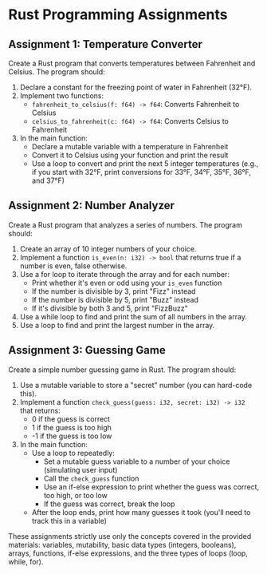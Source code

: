 # Rust Programming Assignments

## Assignment 1: Temperature Converter

Create a Rust program that converts temperatures between Fahrenheit and Celsius. The program should:

1. Declare a constant for the freezing point of water in Fahrenheit (32°F).
2. Implement two functions:
   - `fahrenheit_to_celsius(f: f64) -> f64`: Converts Fahrenheit to Celsius
   - `celsius_to_fahrenheit(c: f64) -> f64`: Converts Celsius to Fahrenheit
3. In the main function:
   - Declare a mutable variable with a temperature in Fahrenheit
   - Convert it to Celsius using your function and print the result
   - Use a loop to convert and print the next 5 integer temperatures (e.g., if you start with 32°F, print conversions for 33°F, 34°F, 35°F, 36°F, and 37°F)


## Assignment 2: Number Analyzer

Create a Rust program that analyzes a series of numbers. The program should:

1. Create an array of 10 integer numbers of your choice.
2. Implement a function `is_even(n: i32) -> bool` that returns true if a number is even, false otherwise.
3. Use a for loop to iterate through the array and for each number:
   - Print whether it's even or odd using your `is_even` function
   - If the number is divisible by 3, print "Fizz" instead
   - If the number is divisible by 5, print "Buzz" instead
   - If it's divisible by both 3 and 5, print "FizzBuzz"
4. Use a while loop to find and print the sum of all numbers in the array.
5. Use a loop to find and print the largest number in the array.

## Assignment 3: Guessing Game

Create a simple number guessing game in Rust. The program should:

1. Use a mutable variable to store a "secret" number (you can hard-code this).
2. Implement a function `check_guess(guess: i32, secret: i32) -> i32` that returns:
   - 0 if the guess is correct
   - 1 if the guess is too high
   - -1 if the guess is too low
3. In the main function:
   - Use a loop to repeatedly:
     - Set a mutable guess variable to a number of your choice (simulating user input)
     - Call the `check_guess` function
     - Use an if-else expression to print whether the guess was correct, too high, or too low
     - If the guess was correct, break the loop
   - After the loop ends, print how many guesses it took (you'll need to track this in a variable)

These assignments strictly use only the concepts covered in the provided materials: variables, mutability, basic data types (integers, booleans), arrays, functions, if-else expressions, and the three types of loops (loop, while, for). 


